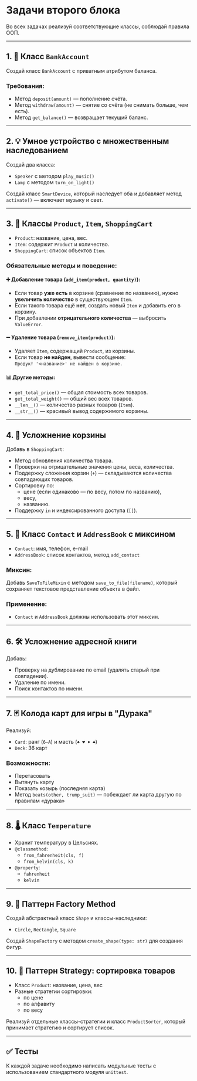 
# Задачи второго блока

Во всех задачах реализуй соответствующие классы, соблюдай правила ООП.  

---

## 1. 🏦 Класс `BankAccount`

Создай класс `BankAccount` с приватным атрибутом баланса.

### Требования:
- Метод `deposit(amount)` — пополнение счёта.
- Метод `withdraw(amount)` — снятие со счёта (не снимать больше, чем есть).
- Метод `get_balance()` — возвращает текущий баланс.

---

## 2. 💡 Умное устройство с множественным наследованием

Создай два класса:
- `Speaker` с методом `play_music()`
- `Lamp` с методом `turn_on_light()`

Создай класс `SmartDevice`, который наследует оба и добавляет метод `activate()` — включает музыку и свет.

---

## 3. 🛒 Классы `Product`, `Item`, `ShoppingCart`

- `Product`: название, цена, вес.
- `Item`: содержит `Product` и количество.
- `ShoppingCart`: список объектов `Item`.

### Обязательные методы и поведение:

#### ➕ Добавление товара (`add_item(product, quantity)`):
- Если товар **уже есть** в корзине (сравнение по названию), нужно **увеличить количество** в существующем `Item`.
- Если такого товара ещё **нет**, создать новый `Item` и добавить его в корзину.
- При добавлении **отрицательного количества** — выбросить `ValueError`.

#### ➖ Удаление товара (`remove_item(product)`):
- Удаляет `Item`, содержащий `Product`, из корзины.
- Если товар **не найден**, вывести сообщение:  
  `Продукт '<название>' не найден в корзине.`

#### 📊 Другие методы:
- `get_total_price()` — общая стоимость всех товаров.
- `get_total_weight()` — общий вес всех товаров.
- `__len__()` — количество разных товаров (`Item`).
- `__str__()` — красивый вывод содержимого корзины.

---

## 4. 🧱 Усложнение корзины

Добавь в `ShoppingCart`:

- Метод обновления количества товара.
- Проверки на отрицательные значения цены, веса, количества.
- Поддержку сложения корзин (`+`) — складываются количества совпадающих товаров.
- Сортировку по:
  - цене (если одинаково — по весу, потом по названию),
  - весу,
  - названию.
- Поддержку `in` и индексированного доступа (`[]`).

---

## 5. 📇 Класс `Contact` и `AddressBook` с миксином

- `Contact`: имя, телефон, e-mail
- `AddressBook`: список контактов, метод `add_contact`

### Миксин:
Добавь `SaveToFileMixin` с методом `save_to_file(filename)`, который сохраняет текстовое представление объекта в файл.

### Применение:
- `Contact` и `AddressBook` должны использовать этот миксин.

---

## 6. 🛠️ Усложнение адресной книги

Добавь:

- Проверку на дублирование по email (удалять старый при совпадении).
- Удаление по имени.
- Поиск контактов по имени.

---

## 7. 🃏 Колода карт для игры в "Дурака"

Реализуй:

- `Card`: ранг (`6–A`) и масть (`♠ ♥ ♦ ♣`)
- `Deck`: 36 карт

### Возможности:
- Перетасовать
- Вытянуть карту
- Показать козырь (последняя карта)
- Метод `beats(other, trump_suit)` — побеждает ли карта другую по правилам «дурака»

---

## 8. 🌡️ Класс `Temperature`

- Хранит температуру в Цельсиях.
- `@classmethod`:
  - `from_fahrenheit(cls, f)`
  - `from_kelvin(cls, k)`
- `@property`:
  - `fahrenheit`
  - `kelvin`

---

## 9. 🧱 Паттерн Factory Method

Создай абстрактный класс `Shape` и классы-наследники:
- `Circle`, `Rectangle`, `Square`

Создай `ShapeFactory` с методом `create_shape(type: str)` для создания фигур.

---

## 10. 🧠 Паттерн Strategy: сортировка товаров

- Класс `Product`: название, цена, вес
- Разные стратегии сортировки:
  - по цене
  - по алфавиту
  - по весу

Реализуй отдельные классы-стратегии и класс `ProductSorter`, который принимает стратегию и сортирует список.

---

## ✅ Тесты

К каждой задаче необходимо написать модульные тесты с использованием стандартного модуля `unittest`.

